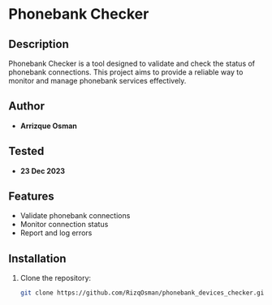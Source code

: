 # Phonebank Checker

## Description
Phonebank Checker is a tool designed to validate and check the status of phonebank connections. This project aims to provide a reliable way to monitor and manage phonebank services effectively.

## Author
- **Arrizque Osman**

## Tested
- **23 Dec 2023**

## Features
- Validate phonebank connections
- Monitor connection status
- Report and log errors

## Installation
1. Clone the repository:
   ```sh
   git clone https://github.com/RizqOsman/phonebank_devices_checker.git
